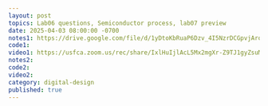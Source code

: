 ```yaml
---
layout: post
topics: Lab06 questions, Semiconductor process, lab07 preview
date: 2025-04-03 08:00:00 -0700
notes1: https://drive.google.com/file/d/1yDtoKbRuaP6Dzv_4I5NzrDCGpvjAroKe/view?usp=sharing
code1: 
video1: https://usfca.zoom.us/rec/share/IxlHuIjlAcL5Mx2mgXr-Z9TJ1gyZsuMm2O4yLAckl5IpjJi7wvvr0mIyYrsRYV3q.qIY1kbGpeytPu4SW
notes2: 
code2: 
video2: 
category: digital-design
published: true
---
```

